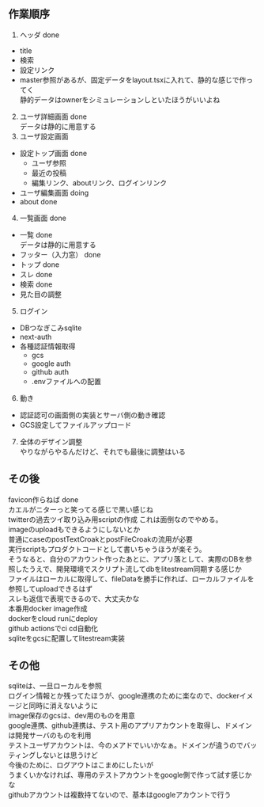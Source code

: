 
## 作業順序
1. ヘッダ done  
  - title  
  - 検索  
  - 設定リンク  
  - master参照があるが、固定データをlayout.tsxに入れて、静的な感じで作ってく  
    静的データはownerをシミュレーションしといたほうがいいよね  
2. ユーザ詳細画面 done  
  データは静的に用意する  
3. ユーザ設定画面  
  - 設定トップ画面 done  
    - ユーザ参照  
    - 最近の投稿  
    - 編集リンク、aboutリンク、ログインリンク  
  - ユーザ編集画面 doing  
  - about done  
4. 一覧画面 done  
  - 一覧 done  
    データは静的に用意する  
  - フッター（入力窓） done  
  - トップ done  
  - スレ done  
  - 検索 done  
  - 見た目の調整  
5. ログイン  
  - DBつなぎこみsqlite  
  - next-auth  
  - 各種認証情報取得
    - gcs
    - google auth
    - github auth
    - .envファイルへの配置
6. 動き  
  - 認証認可の画面側の実装とサーバ側の動き確認  
  - GCS設定してファイルアップロード  
7. 全体のデザイン調整  
  やりながらやるんだけど、それでも最後に調整はいる  

## その後
favicon作らねば done  
  カエルがニターっと笑ってる感じで黒い感じね  
twitterの過去ツイ取り込み用scriptの作成 これは面倒なのでやめる。  
  imageのuploadもできるようにしないとか  
  普通にcaseのpostTextCroakとpostFileCroakの流用が必要  
  実行scriptもプロダクトコードとして書いちゃうほうが楽そう。  
  そうなると、自分のアカウント作ったあとに、アプリ落として、実際のDBを参照したうえで、開発環境でスクリプト流してdbをlitestream同期する感じか  
  ファイルはローカルに取得して、fileDataを勝手に作れば、ローカルファイルを参照してuploadできるはず  
  スレも返信で表現できるので、大丈夫かな  
本番用docker image作成  
dockerをcloud runにdeploy  
github actionsでci cd自動化  
sqliteをgcsに配置してlitestream実装  

## その他
sqliteは、一旦ローカルを参照  
  ログイン情報とか残ってたほうが、google連携のために楽なので、dockerイメージと同時に消えないように  
image保存のgcsは、dev用のものを用意  
google連携、github連携は、テスト用のアプリアカウントを取得し、ドメインは開発サーバのものを利用  
  テストユーザアカウントは、今のメアドでいいかなぁ。ドメインが違うのでバッティングしないとは思うけど  
  今後のために、ログアウトはこまめにしたいが  
  うまくいかなければ、専用のテストアカウントをgoogle側で作って試す感じかな  
  githubアカウントは複数持てないので、基本はgoogleアカウントで行う  

